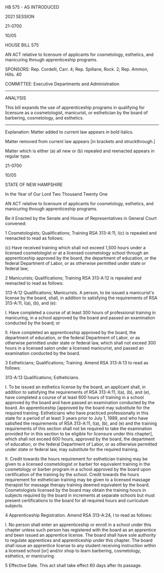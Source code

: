  HB 575 - AS INTRODUCED

 

 

2021 SESSION

 21-0700

 10/05

 

HOUSE BILL 575

 

AN ACT relative to licensure of applicants for cosmetology, esthetics, and manicuring through apprenticeship programs.

 

SPONSORS: Rep. Cordelli, Carr. 4; Rep. Spillane, Rock. 2; Rep. Ammon, Hills. 40

 

COMMITTEE: Executive Departments and Administration

 

-----------------------------------------------------------------

 

ANALYSIS

 

 This bill expands the use of apprenticeship programs in qualifying for licensure as a cosmetologist, manicurist, or esthetician by the board of barbering, cosmetology, and esthetics.

 

- - - - - - - - - - - - - - - - - - - - - - - - - - - - - - - - - - - - - - - - - - - - - - - - - - - - - - - - - - - - - - - - - - - - - - - - - - - 

 

Explanation: Matter added to current law appears in bold italics.

 Matter removed from current law appears [in brackets and struckthrough.]

 Matter which is either (a) all new or (b) repealed and reenacted appears in regular type.

 21-0700

 10/05

 

STATE OF NEW HAMPSHIRE

 

In the Year of Our Lord Two Thousand Twenty One

 

AN ACT relative to licensure of applicants for cosmetology, esthetics, and manicuring through apprenticeship programs.

 

Be it Enacted by the Senate and House of Representatives in General Court convened:

 

 1 Cosmetologists; Qualifications; Training RSA 313-A:11, I(c) is repealed and reenacted to read as follows:

 (c) Have received training which shall not exceed 1,500 hours under a licensed cosmetologist or at a licensed cosmetology school through an apprenticeship approved by the board, the department of education, or the federal Department of Labor, or as otherwise permitted under state or federal law;

 2 Manicurists; Qualifications; Training RSA 313-A:12 is repealed and reenacted to read as follows:

 313-A:12 Qualifications; Manicurists. A person, to be issued a manicurist's license by the board, shall, in addition to satisfying the requirements of RSA 313-A:11, I(a), (b), and (e):

 I. Have completed a course of at least 300 hours of professional training in manicuring, in a school approved by the board and passed an examination conducted by the board; or 

 II. Have completed an apprenticeship approved by the board, the department of education, or the federal Department of Labor, or as otherwise permitted under state or federal law, which shall not exceed 300 hours in a licensed salon under a licensed manicurist, and passed an examination conducted by the board.

 3 Estheticians; Qualifications; Training. Amend RSA 313-A:13 to read as follows:

 313-A:13 Qualifications; Estheticians. 

 I. To be issued an esthetics license by the board, an applicant shall, in addition to satisfying the requirements of RSA 313-A:11, I(a), (b), and (e), have completed a course of at least 600 hours of training in a school approved by the board and have passed an examination conducted by the board. An apprenticeship [approved by the board may substitute for the required training. Estheticians who have practiced professionally in this state for a period of at least 3 years prior to July 1, 1989, and who have satisfied the requirements of RSA 313-A:11, I(a), (b), and (e) and the training requirements of this section shall not be required to take the examination provided for in this section to be eligible for licensure under this chapter], which shall not exceed 600 hours, approved by the board, the department of education, or the federal Department of Labor, or as otherwise permitted under state or federal law, may substitute for the required training. 

 II.  Credit towards the hours requirement for esthetician training may be given to a licensed cosmetologist or barber for equivalent training in the cosmetology or barber program in a school approved by the board upon certification of the training by the school. Credit towards the hours requirement for esthetician training may be given to a licensed massage therapist for massage therapy training deemed equivalent by the board. Cosmetologists licensed by the board may obtain the training hours in subjects required by the board in increments at separate schools but must present certifications to the board for all required hours and curriculum subjects.

 4 Apprenticeship Registration. Amend RSA 313-A:24, I to read as follows:

 I. No person shall enter an apprenticeship or enroll in a school under this chapter unless such person has registered with the board as an apprentice and been issued an apprentice license. The board shall have sole authority to regulate apprentices and apprenticeship under this chapter. The board shall issue an apprentice license to any student receiving instruction within a licensed school [or] and/or shop to learn barbering, cosmetology, esthetics, or manicuring.

 5 Effective Date. This act shall take effect 60 days after its passage.

